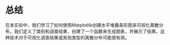 # 总结

在本实验中，我们学习了如何使用Matplotlib创建水平堆叠条形图来可视化离散分布。我们定义了类别和调查结果，创建了一个函数来生成图表，并展示了结果。这种技术对于可视化调查结果或其他类型的离散分布可能很有用。
